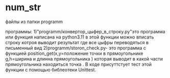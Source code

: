 # num_str
файлы из папки programm

программы:
    1)"programm/конвертор_цыфер_в_строку.py"это программа или функция написана на python3.11 
        в этой функции можно вписать строку котроя выводит результат где все цыфры переводяться в письменный вид
    2)programm/storon_check.py- это программа с функцией
        position_get(x,y=положение точки в прямоугольнике g,h=ширина и длинна прямоугольника )
        которая выводит в какой части прямоугольника находиться точка .
        В коде присуттстует тест этой функции с помощью библеотеки Unittest.
        
    
            
    

